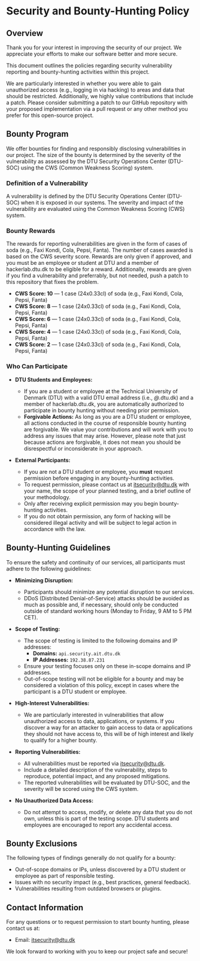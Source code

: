 # Security and Bounty-Hunting Policy

## Overview

Thank you for your interest in improving the security of our project. We appreciate your efforts to make our software better and more secure.

This document outlines the policies regarding security vulnerability reporting and bounty-hunting activities within this project.

We are particularly interested in whether you were able to gain unauthorized access (e.g., logging in via hacking) to areas and data that should be restricted. Additionally, we highly value contributions that include a patch. Please consider submitting a patch to our GitHub repository with your proposed implementation via a pull request or any other method you prefer for this open-source project.

## Bounty Program

We offer bounties for finding and responsibly disclosing vulnerabilities in our project. The size of the bounty is determined by the severity of the vulnerability as assessed by the DTU Security Operations Center (DTU-SOC) using the CWS (Common Weakness Scoring) system.

### Definition of a Vulnerability

A vulnerability is defined by the DTU Security Operations Center (DTU-SOC) when it is exposed in our systems. The severity and impact of the vulnerability are evaluated using the Common Weakness Scoring (CWS) system.

### Bounty Rewards

The rewards for reporting vulnerabilities are given in the form of cases of soda (e.g., Faxi Kondi, Cola, Pepsi, Fanta). The number of cases awarded is based on the CWS severity score. Rewards are only given if approved, and you must be an employee or student at DTU and a member of hackerlab.dtu.dk to be eligible for a reward. Additionally, rewards are given if you find a vulnerability and preferrably, but not needed, push a patch to this repository that fixes the problem.

- **CWS Score: 10** — 1 case (24x0.33cl) of soda (e.g., Faxi Kondi, Cola, Pepsi, Fanta)
- **CWS Score: 8** — 1 case (24x0.33cl) of soda (e.g., Faxi Kondi, Cola, Pepsi, Fanta)
- **CWS Score: 6** — 1 case (24x0.33cl) of soda (e.g., Faxi Kondi, Cola, Pepsi, Fanta)
- **CWS Score: 4** — 1 case (24x0.33cl) of soda (e.g., Faxi Kondi, Cola, Pepsi, Fanta)
- **CWS Score: 2** — 1 case (24x0.33cl) of soda (e.g., Faxi Kondi, Cola, Pepsi, Fanta)

### Who Can Participate

- **DTU Students and Employees:** 
  - If you are a student or employee at the Technical University of Denmark (DTU) with a valid DTU email address (i.e., *@*.dtu.dk) and a member of hackerlab.dtu.dk, you are automatically authorized to participate in bounty hunting without needing prior permission.
  - **Forgivable Actions:** As long as you are a DTU student or employee, all actions conducted in the course of responsible bounty hunting are forgivable. We value your contributions and will work with you to address any issues that may arise. However, please note that just because actions are forgivable, it does not mean you should be disrespectful or inconsiderate in your approach.

- **External Participants:** 
  - If you are not a DTU student or employee, you **must** request permission before engaging in any bounty-hunting activities.
  - To request permission, please contact us at itsecurity@dtu.dk with your name, the scope of your planned testing, and a brief outline of your methodology.
  - Only after receiving explicit permission may you begin bounty-hunting activities.
  - If you do not obtain permission, any form of hacking will be considered illegal activity and will be subject to legal action in accordance with the law.

## Bounty-Hunting Guidelines

To ensure the safety and continuity of our services, all participants must adhere to the following guidelines:

- **Minimizing Disruption:** 
  - Participants should minimize any potential disruption to our services.
  - DDoS (Distributed Denial-of-Service) attacks should be avoided as much as possible and, if necessary, should only be conducted outside of standard working hours (Monday to Friday, 9 AM to 5 PM CET).

- **Scope of Testing:**
  - The scope of testing is limited to the following domains and IP addresses:
    - **Domains:** `api.security.ait.dtu.dk`
    - **IP Addresses:** `192.38.87.231`
  - Ensure your testing focuses only on these in-scope domains and IP addresses.
  - Out-of-scope testing will not be eligible for a bounty and may be considered a violation of this policy, except in cases where the participant is a DTU student or employee.

- **High-Interest Vulnerabilities:**
  - We are particularly interested in vulnerabilities that allow unauthorized access to data, applications, or systems. If you discover a way for an attacker to gain access to data or applications they should not have access to, this will be of high interest and likely to qualify for a higher bounty.

- **Reporting Vulnerabilities:**
  - All vulnerabilities must be reported via itsecurity@dtu.dk.
  - Include a detailed description of the vulnerability, steps to reproduce, potential impact, and any proposed mitigations.
  - The reported vulnerabilities will be evaluated by DTU-SOC, and the severity will be scored using the CWS system.

- **No Unauthorized Data Access:**
  - Do not attempt to access, modify, or delete any data that you do not own, unless this is part of the testing scope. DTU students and employees are encouraged to report any accidental access.

## Bounty Exclusions

The following types of findings generally do not qualify for a bounty:

- Out-of-scope domains or IPs, unless discovered by a DTU student or employee as part of responsible testing.
- Issues with no security impact (e.g., best practices, general feedback).
- Vulnerabilities resulting from outdated browsers or plugins.

## Contact Information

For any questions or to request permission to start bounty hunting, please contact us at:

- Email: itsecurity@dtu.dk

We look forward to working with you to keep our project safe and secure!
